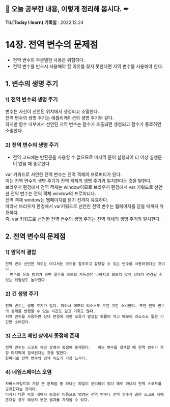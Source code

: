 ## 📕 오늘 공부한 내용, 이렇게 정리해 봅시다. ✒

**TIL(Today I learn) 기록일** : 2022.12.24

# 14장. 전역 변수의 문제점

- 전역 변수의 무분별한 사용은 위험하다.   
- 전역 변수를 반드시 사용해야 할 이유를 찾지 못한다면 지역 변수를 사용해야 한다.

## 1. 변수의 생명 주기

  ### 1) 전역 변수의 생명 주기
  
  변수는 자신이 선언된 위치에서 생성되고 소멸한다.   
  전역 변수의 생명 주기는 애플리케이션의 생명 주기와 같다.   
  하지만 함수 내부에서 선언된 지역 변수는 함수가 호출되면 생성되고 함수가 종료하면 소멸한다.


  ### 2) 전역 변수의 생명 주기
  
  - 전역 코드에는 반환문을 사용할 수 없으므로 마지막 문이 실행되어 더 이상 실행문이 없을 때 종료한다.

 var 키워드로 서언한 전역 변수는 전역 객체의 프로퍼티가 된다.  
 이는 전역 변수의 생명 주기가 전역 객체의 생명 주기와 일치한다는 것을 말한다.   
 브라우저 환경에서 전역 객체는 window이므로 브라우저 환경에서 var 키워드로 선언한 전역 변수는 전역 객체 window의 프로퍼티다.   
 전역 객체 window는 웹페이지를 닫기 전까지 유효하다.   
 따라서 브라우저 환경에서 var키워드로 선언한 전역 변수는 웹페이지를 닫을 때까지 유효하다.   
 즉, var 키워드로 선언한 전역 변수의 생명 주기는 전역 객체의 생명 주기와 일치한다.
 
 ## 2. 전역 변수의 문제점
 
  ### 1) 암묵적 결합
    전역 변수 선언한 의도는 어디서든 코드를 참조하고 할당할 수 있는 변수를 사용하겠다는 것이다.   
    - 변수의 유효 범위가 크면 클수록 코드의 가독성은 나빠지고 의도치 않게 상태가 변경될 수 있는 위험성도 높아진다.
    
  ### 2) 긴 생명 주기
    전역 변수는 생명 주기가 길다. 따라서 메모리 리소스도 오랜 기간 소비한다. 또한 전역 변수의 상태를 변경할 수 있는 시간도 길고 기회도 많다.   
    지역 변수를 사용하면 상태 변경에 의한 오류가 발생할 확률이 적고 메모리 리소스도 짧은 기간만 소비한다.
   
  ### 3) 스코프 체인 상에서 종점에 존재
  
    전역 변수는 스코프 체인 상에서 종점에 존재한다.   이는 변수를 검색할 때 전역 변수가 가장 마지막에 검색된다는 것을 말한다.   
    한마디로 전역 변수의 검색 속도가 가장 느리다.   
    
  ### 4) 네임스페이스 오염
  
    자바스크립트의 가장 큰 문제점 중 하나는 파일이 분리되어 있다 해도 하나의 전역 스코프를 공유한다는 것이다.   
    따라서 다른 파일 내에서 동일한 이름으로 명명된 전역 변수나 전역 함수가 같은 스코프 내에 존재할 경우 예상치 못한 결과를 가져올 수 있다.
